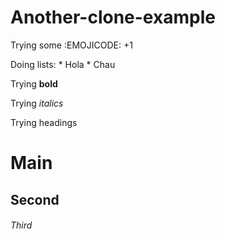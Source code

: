 # Another-clone-example

Trying some :EMOJICODE: +1

Doing lists: 
    * Hola
    * Chau
    
Trying **bold**

Trying *italics*

Trying headings

# Main

## Second 

###### Third 

    
